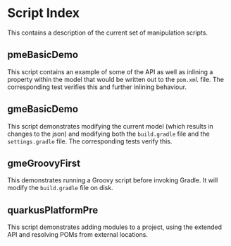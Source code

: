 
# Script Index

This contains a description of the current set of manipulation scripts.


## pmeBasicDemo

This script contains an example of some of the API as well as inlining a property 
within the model that would be written out to the `pom.xml` file. The corresponding 
test verifies this and further inlining behaviour.

## gmeBasicDemo

This script demonstrates modifying the current model (which results in changes to the json)
and modifying both the `build.gradle` file and the `settings.gradle` file. The corresponding
tests verify this.

## gmeGroovyFirst

This demonstrates running a Groovy script before invoking Gradle. It will modify the `build.gradle` file on disk.

## quarkusPlatformPre

This script demonstrates adding modules to a project, using the extended API and resolving POMs from external locations.
